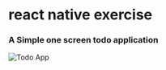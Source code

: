 # react native exercise
### A Simple one screen todo application
![Todo App](https://upload.cc/i1/2022/09/06/AMjmxu.png)
